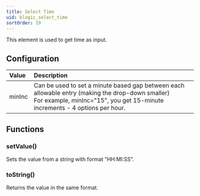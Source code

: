 ```yaml
---
title: Select Time
uid: blogic_select_time
sortOrder: 19
---
```


This element is used to get time as input.

## Configuration

| Value             | Description                  |
|:------------------|:-----------------------------|
| minInc            | Can be used to set a minute based gap between each allowable entry (making the drop-down smaller)<br/>For example, minInc="15", you get 15-minute increments - 4 options per hour. |

## Functions

### setValue()

Sets the value from a string with format "HH:MI:SS".

### toString()

Returns the value in the same format.
